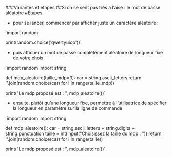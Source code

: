 ###Variantes et étapes
##Si on se sent pas très à l’aise : le mot de passe aléatoire
#Étapes
* pour se lancer, commencer par afficher juste un caractère aléatoire :

`import random

print(random.choice('qwertyuiop'))`


* puis afficher un mot de passe complètement aléatoire de longueur fixe de votre choix

`import random
import string

def mdp_aleatoire(taille_mdp=3):
    car = string.ascii_letters
    return ''.join(random.choice(car) for i in range(taille_mdp))

print("Le mdp proposé est : ", mdp_aleatoire())`


* ensuite, plutôt qu’une longueur fixe, permettre à l’utilisatrice de spécifier la longueur en paramètre sur la ligne de commande

`import random
import string

def mdp_aleatoire():
    car = string.ascii_letters + string.digits + string.punctuation
    taille = int(input("Choisissez la taille du mdp : "))
    return ''.join(random.choice(car) for i in range(taille))

print("Le mdp proposé est : ", mdp_aleatoire())`
